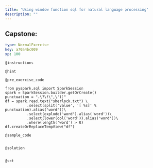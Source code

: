 ```yaml
---
title: 'Using window function sql for natural language processing'
description: ""
---
```


## Capstone: 

```yaml
type: NormalExercise
key: a70a4bc009
xp: 100
```



`@instructions`


`@hint`


`@pre_exercise_code`
```{python}
from pyspark.sql import SparkSession
spark = SparkSession.builder.getOrCreate()
punctuation = ".\?\!\",\'()"
df = spark.read.text("sherlock.txt") \
          .select(split('value', '[ %s]' % punctuation).alias('word'))\
          .select(explode('word').alias('word'))\
          .select(lower(col('word')).alias('word'))\
          .where(length('word') > 0)
df.createOrReplaceTempView("df")

```

`@sample_code`
```{python}

```

`@solution`
```{python}

```

`@sct`
```{python}

```
